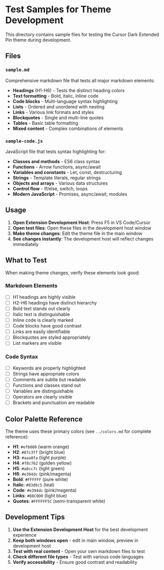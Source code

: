 # Test Samples for Theme Development

This directory contains sample files for testing the Cursor Dark Extended Pin theme during development.

## Files

### `sample.md`
Comprehensive markdown file that tests all major markdown elements:
- **Headings** (H1-H6) - Tests the distinct heading colors
- **Text formatting** - Bold, italic, inline code
- **Code blocks** - Multi-language syntax highlighting
- **Lists** - Ordered and unordered with nesting
- **Links** - Various link formats and styles
- **Blockquotes** - Single and multi-line quotes
- **Tables** - Basic table formatting
- **Mixed content** - Complex combinations of elements

### `sample-code.js`
JavaScript file that tests syntax highlighting for:
- **Classes and methods** - ES6 class syntax
- **Functions** - Arrow functions, async/await
- **Variables and constants** - Let, const, destructuring
- **Strings** - Template literals, regular strings
- **Objects and arrays** - Various data structures
- **Control flow** - If/else, switch, loops
- **Modern JavaScript** - Promises, async/await, modules

## Usage

1. **Open Extension Development Host**: Press F5 in VS Code/Cursor
2. **Open test files**: Open these files in the development host window
3. **Make theme changes**: Edit the theme file in the main window
4. **See changes instantly**: The development host will reflect changes immediately

## What to Test

When making theme changes, verify these elements look good:

### Markdown Elements
- [ ] H1 headings are highly visible
- [ ] H2-H6 headings have distinct hierarchy
- [ ] Bold text stands out clearly
- [ ] Italic text is distinguishable
- [ ] Inline code is clearly marked
- [ ] Code blocks have good contrast
- [ ] Links are easily identifiable
- [ ] Blockquotes are styled appropriately
- [ ] List markers are visible

### Code Syntax
- [ ] Keywords are properly highlighted
- [ ] Strings have appropriate colors
- [ ] Comments are subtle but readable
- [ ] Functions and classes stand out
- [ ] Variables are distinguishable
- [ ] Operators are clearly visible
- [ ] Brackets and punctuation are readable

## Color Palette Reference

The theme uses these primary colors (see `../colors.md` for complete reference):

- **H1**: `#efb080` (warm orange)
- **H2**: `#87c3ff` (bright blue)
- **H3**: `#aaa0fa` (light purple)
- **H4**: `#f8c762` (golden yellow)
- **H5**: `#a8cc7c` (light green)
- **H6**: `#e394dc` (pink/magenta)
- **Bold**: `#FFFFFF` (pure white)
- **Italic**: `#83d6c5` (teal)
- **Code**: `#e394dc` (pink/magenta)
- **Links**: `#88C0D0` (light blue)
- **Quotes**: `#FFFFFF5C` (semi-transparent white)

## Development Tips

1. **Use the Extension Development Host** for the best development experience
2. **Keep both windows open** - edit in main window, preview in development host
3. **Test with real content** - Open your own markdown files to test
4. **Check different file types** - Test with various code languages
5. **Verify accessibility** - Ensure good contrast and readability